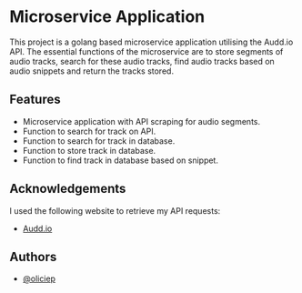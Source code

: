 # Microservice Application

This project is a golang based microservice application utilising the Audd.io API. The essential functions of the microservice are to store segments of audio tracks, search for these audio tracks, find audio tracks based on audio snippets and return the tracks stored.


## Features

- Microservice application with API scraping for audio segments.
- Function to search for track on API.
- Function to search for track in database.
- Function to store track in database.
- Function to find track in database based on snippet.


## Acknowledgements
I used the following website to retrieve my API requests:
 - [Audd.io](https://audd.io/)


## Authors

- [@oliciep](https://www.github.com/oliciep)

